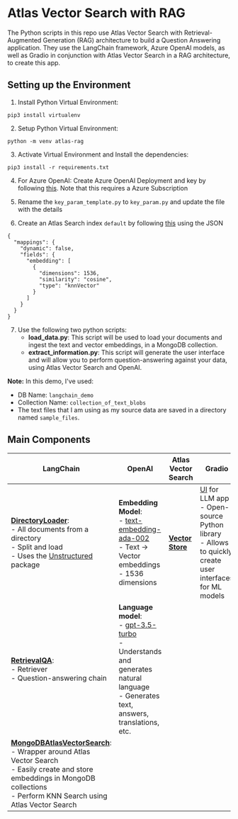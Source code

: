 # Atlas Vector Search with RAG

The Python scripts in this repo use Atlas Vector Search with Retrieval-Augmented Generation (RAG) architecture to build a Question Answering application. They use the LangChain framework, Azure OpenAI models, as well as Gradio in conjunction with Atlas Vector Search in a RAG architecture, to create this app.


## Setting up the Environment

1. Install Python Virtual Environment:
```
pip3 install virtualenv
```
2. Setup Python Virtual Environment:
```
python -m venv atlas-rag
```
3. Activate Virtual Environment and Install the dependencies:
```
pip3 install -r requirements.txt
```
4. For Azure OpenAI:
Create Azure OpenAI Deployment and key by following [this](https://learn.microsoft.com/en-us/azure/ai-services/openai/how-to/create-resource?pivots=web-portal). Note that this requires a Azure Subscription

5. Rename the `key_param_template.py` to `key_param.py` and update the file with the details

6. Create an Atlas Search index `default` by following [this](https://www.mongodb.com/docs/atlas/atlas-search/create-index/) using the JSON
```
{
  "mappings": {
    "dynamic": false,
    "fields": {
      "embedding": [
        {
          "dimensions": 1536,
          "similarity": "cosine",
          "type": "knnVector"
        }
      ]
    }
  }
}
```

7. Use the following two python scripts:
   - **load_data.py**: This script will be used to load your documents and ingest the text and vector embeddings, in a MongoDB collection.
   - **extract_information.py**: This script will generate the user interface and will allow you to perform question-answering against your data, using Atlas Vector Search and OpenAI.

**Note:** In this demo, I've used:
   - DB Name: `langchain_demo`
   - Collection Name: `collection_of_text_blobs`
   - The text files that I am using as my source data are saved in a directory named `sample_files`.

## Main Components

| LangChain                                                                                                                  | OpenAI                                                                                                                           | Atlas Vector Search                                                                                                  | Gradio                                                     |
|----------------------------------------------------------------------------------------------------------------------------|----------------------------------------------------------------------------------------------------------------------------------|-----------------------------------------------------------------------------------------------------------------------|------------------------------------------------------------|
| [**DirectoryLoader**](https://api.python.langchain.com/en/latest/document_loaders/langchain.document_loaders.unstructured.UnstructuredFileLoader.html): <br> - All documents from a directory <br> - Split and load <br> - Uses the [Unstructured](https://python.langchain.com/docs/integrations/document_loaders/unstructured_file.html) package | **Embedding Model**: <br> - [text-embedding-ada-002](https://openai.com/blog/new-and-improved-embedding-model) <br> - Text → Vector embeddings <br> - 1536 dimensions           | [**Vector Store**](https://www.mongodb.com/docs/atlas/atlas-vector-search/vector-search-stage/)                             | [UI](https://www.gradio.app/) for LLM app <br> - Open-source Python library <br> - Allows to quickly create user interfaces for ML models |
| [**RetrievalQA**](https://api.python.langchain.com/en/latest/chains/langchain.chains.retrieval_qa.base.BaseRetrievalQA.html?highlight=retrievalqa#langchain.chains.retrieval_qa.base.BaseRetrievalQA): <br> - Retriever <br> - Question-answering chain                       | **Language model**: <br> - [gpt-3.5-turbo](https://learn.microsoft.com/en-us/azure/ai-services/openai/concepts/models#gpt-35) <br> - Understands and generates natural language <br> - Generates text, answers, translations, etc.                                       |                                                                                                                           |                                                            |
| [**MongoDBAtlasVectorSearch**](https://api.python.langchain.com/en/latest/vectorstores/langchain.vectorstores.mongodb_atlas.MongoDBAtlasVectorSearch.html): <br> - Wrapper around Atlas Vector Search <br> - Easily create and store embeddings in MongoDB collections <br> - Perform KNN Search using Atlas Vector Search          |                                                                                                                                                                                      |                                                                                                                           |                                                            |
